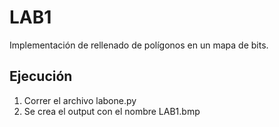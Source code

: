 # LAB1
Implementación de rellenado de polígonos en un mapa de bits.

## Ejecución
1. Correr el archivo labone.py
2. Se crea el output con el nombre LAB1.bmp
